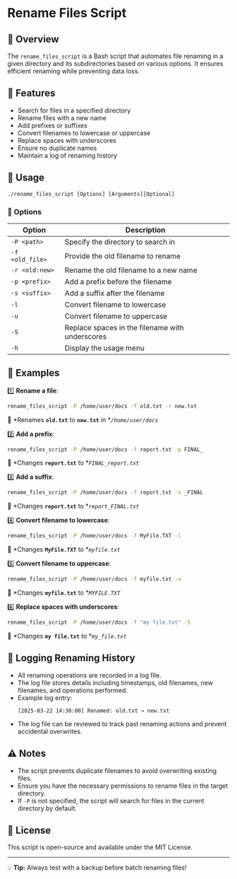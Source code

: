 # Rename Files Script

## 📌 Overview

The `rename_files_script` is a Bash script that automates file renaming in a given directory and its subdirectories based on various options. It ensures efficient renaming while preventing data loss.

## 🚀 Features

- Search for files in a specified directory
- Rename files with a new name
- Add prefixes or suffixes
- Convert filenames to lowercase or uppercase
- Replace spaces with underscores
- Ensure no duplicate names
- Maintain a log of renaming history

## 🔧 Usage

```
./rename_files_script [Options] [Arguments][Optional]
```

### 📌 Options

| Option          | Description                                     |
| --------------- | ----------------------------------------------- |
| `-P <path>`     | Specify the directory to search in              |
| `-f <old_file>` | Provide the old filename to rename              |
| `-r <old:new>`  | Rename the old filename to a new name           |
| `-p <prefix>`   | Add a prefix before the filename                |
| `-s <suffix>`   | Add a suffix after the filename                 |
| `-l`            | Convert filename to lowercase                   |
| `-u`            | Convert filename to uppercase                   |
| `-S`            | Replace spaces in the filename with underscores |
| `-h`            | Display the usage menu                          |

## 🔄 Examples

1️⃣ **Rename a file**:

```bash
rename_files_script -P /home/user/docs -f old.txt -r new.txt
```

🔹 \*Renames **`old.txt`** to **`new.txt`** in \**`/home/user/docs`*

2️⃣ **Add a prefix**:

```bash
rename_files_script -P /home/user/docs -f report.txt -p FINAL_
```

🔹 \*Changes **`report.txt`** to \**`FINAL_report.txt`*

3️⃣ **Add a suffix**:

```bash
rename_files_script -P /home/user/docs -f report.txt -s _FINAL
```

🔹 \*Changes **`report.txt`** to \**`report_FINAL.txt`*

4️⃣ **Convert filename to lowercase**:

```bash
rename_files_script -P /home/user/docs -f MyFile.TXT -l
```

🔹 \*Changes **`MyFile.TXT`** to \**`myfile.txt`*

5️⃣ **Convert filename to uppercase**:

```bash
rename_files_script -P /home/user/docs -f myfile.txt -u
```

🔹 \*Changes **`myfile.txt`** to \**`MYFILE.TXT`*

6️⃣ **Replace spaces with underscores**:

```bash
rename_files_script -P /home/user/docs -f "my file.txt" -S
```

🔹 \*Changes **`my file.txt`** to \**`my_file.txt`*

## 📝 Logging Renaming History

- All renaming operations are recorded in a log file.
- The log file stores details including timestamps, old filenames, new filenames, and operations performed.
- Example log entry:
  ```
  [2025-03-22 14:30:00] Renamed: old.txt → new.txt
  ```
- The log file can be reviewed to track past renaming actions and prevent accidental overwrites.

## ⚠️ Notes

- The script prevents duplicate filenames to avoid overwriting existing files.
- Ensure you have the necessary permissions to rename files in the target directory.
- If `-P` is not specified, the script will search for files in the current directory by default.

## 📜 License

This script is open-source and available under the MIT License.

---

💡 **Tip:** Always test with a backup before batch renaming files!
